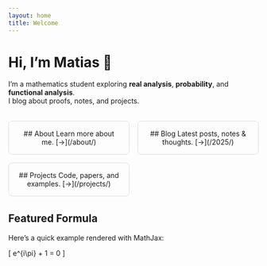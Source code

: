 ```yaml
---
layout: home
title: Welcome
---
```


<style>
/* Simple card grid */
.home-cards {
  display: grid;
  gap: 1rem;
  grid-template-columns: repeat(auto-fit, minmax(200px, 1fr));
  margin: 2rem 0;
}
.card {
  padding: 1rem;
  border: 1px solid #ddd;
  border-radius: 0.5rem;
  text-align: center;
}
.card a {
  text-decoration: none;
  color: inherit;
}
</style>

# Hi, I’m Matias 👋

I’m a mathematics student exploring **real analysis**, **probability**, and **functional analysis**.  
I blog about proofs, notes, and projects.

<div class="home-cards">
  <div class="card">
    ## About  
    Learn more about me.  
    [→](/about/)
  </div>
  <div class="card">
    ## Blog  
    Latest posts, notes & thoughts.  
    [→](/2025/)
  </div>
  <div class="card">
    ## Projects  
    Code, papers, and examples.  
    [→](/projects/)
  </div>
</div>

## Featured Formula

Here’s a quick example rendered with MathJax:

\[
e^{i\pi} + 1 = 0
\]
